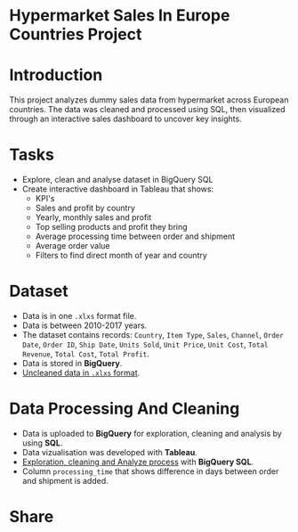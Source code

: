 # Hypermarket Sales In Europe Countries Project

# Introduction
This project analyzes dummy sales data from hypermarket across European countries. The data was cleaned and processed using SQL, then visualized through an interactive sales dashboard to uncover key insights.

# Tasks
* Explore, clean and analyse dataset in BigQuery SQL
* Create interactive dashboard in Tableau that shows:
  * KPI's
  * Sales and profit by country
  * Yearly, monthly sales and profit
  * Top selling products and profit they bring
  * Average processing time between order and shipment
  * Average order value
  * Filters to find direct month of year and country

# Dataset
* Data is in one `.xlxs` format file.
* Data is between 2010-2017 years.
* The dataset contains records: `Country`,	`Item Type`,	`Sales`, `Channel`,	`Order Date`,	`Order ID`,	`Ship Date`,	`Units Sold`,	`Unit Price`,	`Unit Cost`,	`Total Revenue`,	`Total Cost`,	`Total Profit`.
* Data is stored in **BigQuery**.
* [Uncleaned data in `.xlxs` format](sales_uncleaned.xlsx).

# Data Processing And Cleaning
* Data is uploaded to **BigQuery** for exploration, cleaning and analysis by using **SQL**.
* Data vizualisation was developed with **Tableau**.
* [Exploration, cleaning and Analyze process](Exploration_cleaning_analysis.sql) with **BigQuery SQL**.
* Column `processing_time` that shows difference in days between order and shipment is added.

# Share






